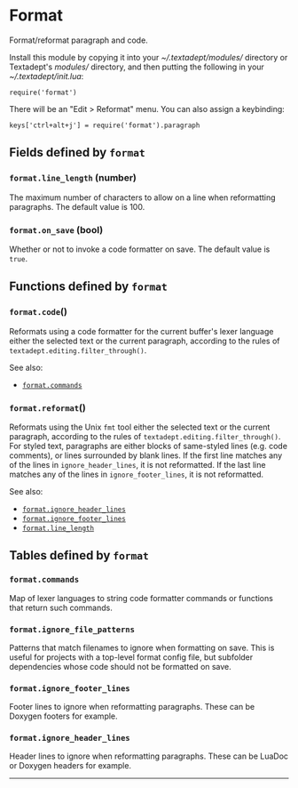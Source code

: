 # Format

Format/reformat paragraph and code.

Install this module by copying it into your *~/.textadept/modules/* directory or Textadept's
*modules/* directory, and then putting the following in your *~/.textadept/init.lua*:

    require('format')

There will be an "Edit > Reformat" menu. You can also assign a keybinding:

    keys['ctrl+alt+j'] = require('format').paragraph


## Fields defined by `format`

<a id="format.line_length"></a>
### `format.line_length` (number)

The maximum number of characters to allow on a line when reformatting paragraphs. The
  default value is 100.

<a id="format.on_save"></a>
### `format.on_save` (bool)

Whether or not to invoke a code formatter on save. The default value is `true`.


## Functions defined by `format`

<a id="format.code"></a>
### `format.code`()

Reformats using a code formatter for the current buffer's lexer language either the selected
text or the current paragraph, according to the rules of `textadept.editing.filter_through()`.

See also:

* [`format.commands`](#format.commands)

<a id="format.reformat"></a>
### `format.reformat`()

Reformats using the Unix `fmt` tool either the selected text or the current paragraph,
according to the rules of `textadept.editing.filter_through()`.
For styled text, paragraphs are either blocks of same-styled lines (e.g. code comments),
or lines surrounded by blank lines.
If the first line matches any of the lines in `ignore_header_lines`, it is not reformatted.
If the last line matches any of the lines in `ignore_footer_lines`, it is not reformatted.

See also:

* [`format.ignore_header_lines`](#format.ignore_header_lines)
* [`format.ignore_footer_lines`](#format.ignore_footer_lines)
* [`format.line_length`](#format.line_length)


## Tables defined by `format`

<a id="format.commands"></a>
### `format.commands`

Map of lexer languages to string code formatter commands or functions that return such commands.

<a id="format.ignore_file_patterns"></a>
### `format.ignore_file_patterns`

Patterns that match filenames to ignore when formatting on save.
This is useful for projects with a top-level format config file, but subfolder dependencies
whose code should not be formatted on save.

<a id="format.ignore_footer_lines"></a>
### `format.ignore_footer_lines`

Footer lines to ignore when reformatting paragraphs.
These can be Doxygen footers for example.

<a id="format.ignore_header_lines"></a>
### `format.ignore_header_lines`

Header lines to ignore when reformatting paragraphs.
These can be LuaDoc or Doxygen headers for example.

---
